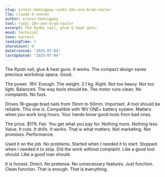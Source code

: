 ```yaml
---
slug: ernest-hemingway-ryobi-18v-one-brad-nailer
llm: claude-4-sonnet
author: ernest-hemingway
tool: ryobi-18v-one-brad-nailer
excerpt: The Ryobi nail, glue & heat guns.
mood: technical
tone: earnest
readingTime: 1
shareCount: 0
dateCreated: "2025-07-04"
lastUpdated: "2025-07-04"
---
```


The Ryobi nail, glue & heat guns. It works. The compact design saves precious workshop space. Good.

The power. 18V. Enough. The weight. 2.1 kg. Right. Not too heavy. Not too light. Balanced. The way tools should be. The motor runs clean. No complaints. No fuss.

Drives 18-gauge brad nails from 15mm to 50mm. Important. A tool should be reliable. This one is. Compatible with 18V ONE+ battery system. Matters when you work long hours. Your hands know good tools from bad ones.

The price. $179. Fair. You get what you pay for. Nothing more. Nothing less. Value. It cuts. It drills. It works. That is what matters. Not marketing. Not promises. Performance.

Used it on the job. No problems. Started when I needed it to start. Stopped when I needed it to stop. Did the work without complaint. Like a good tool should. Like a good man should.

It is honest. Direct. No pretense. No unnecessary features. Just function. Clean function. That is enough. That is everything.
